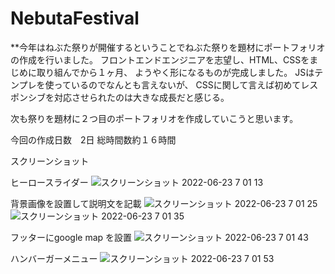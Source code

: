 # NebutaFestival

**今年はねぶた祭りが開催するということでねぶた祭りを題材にポートフォリオの作成を行いました。 フロントエンドエンジニアを志望し、HTML、CSSをまじめに取り組んでから１ヶ月、 ようやく形になるものが完成しました。 JSはテンプレを使っているのでなんとも言えないが、 CSSに関して言えば初めてレスポンシブを対応させられたのは大きな成長だと感じる。

次も祭りを題材に２つ目のポートフォリオを作成していこうと思います。

今回の作成日数　2日 総時間数約１６時間

スクリーンショット

ヒーロースライダー
![スクリーンショット 2022-06-23 7 01 13](https://user-images.githubusercontent.com/96602926/175159105-e2240b5d-109a-45ca-a28d-0a612228900f.png)

背景画像を設置して説明文を記載
![スクリーンショット 2022-06-23 7 01 25](https://user-images.githubusercontent.com/96602926/175160107-43699417-ffc0-48ec-ac3f-83a59bab89dd.png)
![スクリーンショット 2022-06-23 7 01 35](https://user-images.githubusercontent.com/96602926/175160117-8e6536fe-4d24-4985-bf44-17dc5cc8451b.png)

フッターにgoogle map を設置
![スクリーンショット 2022-06-23 7 01 43](https://user-images.githubusercontent.com/96602926/175160147-eba4ad6a-f6d7-4b40-a708-1738eae7e2dc.png)

ハンバーガーメニュー
![スクリーンショット 2022-06-23 7 01 53](https://user-images.githubusercontent.com/96602926/175160214-c13ffad4-3c5d-48bd-98f3-f4c1060e3502.png)
